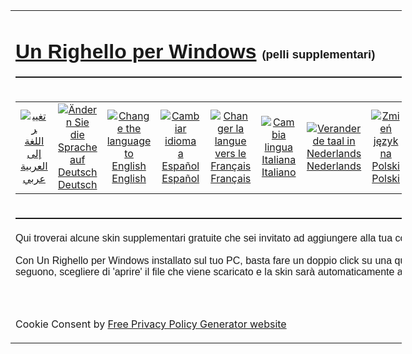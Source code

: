 <!DOCTYPE HTML>
<html lang="it">
<head>
  <meta name="generator" content="HTML Tidy for HTML5 for Windows version 5.8.0">
  <title>Un Righello per Windows - pelli supplementari</title>
  <meta content="text/html; charset=utf-8" http-equiv="Content-Type">
  <meta name="keywords" content="righello, sullo schermo righello, righello in linea, righello dello schermo, pixel righello, righello sullo schermo, righello on-line, un righello, righello sullo schermo, righello libero, guida alla lettura, sulla guida di lettura schermo, guida alla lettura online, gratis, freeware">
  <meta name="description" content="Gratis in pixel dello schermo righello | guida alla lettura per Windows - con skin personalizzabili.">
  <link rel="stylesheet" href="lightbox.css" type="text/css" media="screen">
  <script type="text/javascript" src="prototype.js"></script>
  <script type="text/javascript" src="scriptaculous.js?load=effects"></script>
  <script type="text/javascript" src="lightbox.js"></script>
  <style type="text/css">
  .style1 {
        text-align: left;
  }
  .style13 {
        font-family: Arial;
  }
  .style16 {
        border-width: 0px;
  }
  .style17 {
        text-align: left;
        font-family: Arial;
  }
  .style18 {
        border-width: 0;
  }
  .style19 {
        font-family: Arial;
        text-align: center;
  }
  .auto-style1 {
        text-align: center;
  }
  </style><!-- Global site tag (gtag.js) - Google Analytics -->

  <script type="text/plain" cookie-consent="tracking" async src="https://www.googletagmanager.com/gtag/js?id=G-BJX77T610Z"></script>
  <script type="text/plain" cookie-consent="tracking">
  window.dataLayer = window.dataLayer || [];
  function gtag(){dataLayer.push(arguments);}
  gtag('js', new Date());

  gtag('config', 'G-BJX77T610Z');
  </script>
</head>
<body>
  <center>
    <table style="width: 626; height: 615; text-align: left; margin-left: auto; margin-right: auto;" border="0" cellpadding="2">
      <tbody>
        <tr>
          <td style="text-align: center;" colspan="2" rowspan="1">
            <h1 style="text-align: left; height: 37px;"><span style="font-family: Arial;"><a href="https://www.arulerforwindows.com/it/index.html">Un Righello per Windows</a> <small><small><small>(pelli supplementari)</small></small></small></span></h1>
            <hr style="width: 750; height: 2px;">
          </td>
        </tr>
        <tr>
          <td style="text-align: center;" colspan="2">
            <table style="width: 100%">
              <tr>
			    <td class="auto-style1"><a href="https://www.arulerforwindows.com/ar/index.html"><img alt="تغيير اللغة إلى العربية" src="https://www.arulerforwindows.com/images/flags/ar.png" class="auto-style1"></a><br>
                  <a href="https://www.arulerforwindows.com/ar/skins.html">عربي</a>
                </td>
                <td class="auto-style1">
                  <a href="https://www.arulerforwindows.com/de/skins.html"><img alt="Ändern Sie die Sprache auf Deutsch" src="https://www.arulerforwindows.com/images/flags/de.png" class="auto-style1"></a><br>
                  <a href="https://www.arulerforwindows.com/de/skins.html">Deutsch</a>
                </td>
                <td class="auto-style1">
                  <a href="https://www.arulerforwindows.com/skins.html"><img alt="Change the language to English" src="https://www.arulerforwindows.com/images/flags/en_uk.png" class="auto-style1"></a><br>
                  <a href="https://www.arulerforwindows.com/skins.html">English</a>
                </td>
                <td class="auto-style1">
                  <a href="https://www.arulerforwindows.com/es/pieles.html"><img alt="Cambiar idioma a Español" src="https://www.arulerforwindows.com/images/flags/es.png" class="auto-style1"></a><br>
                  <a href="https://www.arulerforwindows.com/es/pieles.html">Español</a>
                </td>
                <td class="auto-style1">
                  <a href="https://www.arulerforwindows.com/fr/peaux.html"><img alt="Changer la langue vers le Français" src="https://www.arulerforwindows.com/images/flags/fr.png" class="auto-style1"></a><br>
                  <a href="https://www.arulerforwindows.com/fr/peaux.html">Français</a>
                </td>
                <td class="auto-style1">
                  <a href="https://www.arulerforwindows.com/it/pelli.html"><img alt="Cambia lingua Italiana" src="https://www.arulerforwindows.com/images/flags/it.png" class="auto-style1"></a><br>
                  <a href="https://www.arulerforwindows.com/it/pelli.html">Italiano</a>
                </td>
                <td class="style10">
                  <a href="https://www.arulerforwindows.com/nl/index.html"><img alt="Verander de taal in Nederlands" src="https://www.arulerforwindows.com/images/flags/nl.png" class="auto-style1"></a><br>
                  <a href="https://www.arulerforwindows.com/nl/index.html">Nederlands</a>
                </td>
                <td class="auto-style1">
                  <a href="https://www.arulerforwindows.com/pl/skorki.html"><img alt="Zmień język na Polski" src="https://www.arulerforwindows.com/images/flags/pl.png" class="auto-style1"></a><br>
                  <a href="https://www.arulerforwindows.com/pl/skorki.html">Polski</a>
                </td>
                <td class="auto-style1">
                  <a href="https://www.arulerforwindows.com/pt/peles.html"><img alt="Zmień język na Portugalski" src="https://www.arulerforwindows.com/images/flags/pt.png" class="auto-style1"></a><br>
                  <a href="https://www.arulerforwindows.com/pt/peles.html">Português</a>
                </td>
                <td class="auto-style1">
                  <a href="https://www.arulerforwindows.com/sv/skinn.html"><img alt="Ändra språk till svenska" src="https://www.arulerforwindows.com/images/flags/sv.png" class="auto-style1"></a><br>
                  <a href="https://www.arulerforwindows.com/sv/skinn.html">Svenska</a>
                </td>
              </tr>
            </table>
          </td>
        </tr>
        <tr>
          <td style="text-align: center;" colspan="2">
            <hr style="width: 750; height: 2px;">
          </td>
        </tr>
        <tr>
          <td colspan="3" class="style1"><span style="font-family: Arial;">Qui troverai alcune skin supplementari gratuite che sei invitato ad aggiungere alla tua collezione.<br>
          <br>
          Con Un Righello per Windows installato sul tuo PC, basta fare un doppio click su una qualsiasi delle skin che seguono, scegliere di 'aprire' il file che viene scaricato e la skin sarà automaticamente aggiunta alla tua raccolta.<br>
          &nbsp;</span></td>
        </tr>
        <tr>
          <td style="width: 200px;" rowspan="9">
            <script type="text/plain" cookie-consent="targeting">
            <!--
            google_ad_client = "pub-5016632661961945";32661961945";
            /* 160x600 - Text Only */
            google_ad_slot = "9871811656";
            google_ad_width = 160;
            google_ad_height = 600;
            //-->
            </script> 
            <script type="text/plain" cookie-consent="targeting" src="http://pagead2.googlesyndication.com/pagead/show_ads.js"></script><br>
            &nbsp;<br>
            <script type="text/javascript">





            <!--
            google_ad_client = "pub-5016632661961945";
            /* Text Only 160x600 - 2 */
            google_ad_slot = "6673526034";
            google_ad_width = 160;
            google_ad_height = 600;
            //-->
            </script> 
            <script type="text/plain" cookie-consent="targeting" src="http://pagead2.googlesyndication.com/pagead/show_ads.js"></script><br>
            &nbsp;
          </td>
          <td style="width: 880px;">
            <span class="style13">Acqua</span><br>
            <a href="RulerDefinition_Acqua.ar4w"><img alt="Acqua" height="100" src="../skins/Aqua.png" width="400" class="style16"></a><br>
            <br>
          </td>
        </tr>
        <tr>
          <td style="width: 880px;">
            <span class="style13">Aurora Boreale</span><br>
            <a href="RulerDefinition_Aurora%20Boreale.ar4w"><img alt="Aurora Boreale" height="100" src="../skins/AuroraBorealis.png" width="400" class="style16"></a><br>
            <span class="style13">con grazie Madx1980, <a href="http://commons.wikimedia.org/wiki/File:Aurora_Borealis_in_north_pole.jpg">commons.wikimedia.org</a></span><br>
            &nbsp;<br>
          </td>
        </tr>
        <tr>
          <td style="width: 880px;"><span class="style13">Muro de Mattoni<br>
          <a href="RulerDefinition_Muro%20de%20Mattoni.ar4w"><img alt="Muro de Mattoni" src="../skins/BrickWall.png" height="100" width="400" class="style18"></a></span><br class="style13">
          <span class="style13">con grazie Petr Kratochvil, <a href="http://www.publicdomainpictures.net/view-image.php?image=1281&amp;picture=brick-wall">www.publicdomainpictures.net</a></span><br>
          &nbsp;<br></td>
        </tr>
        <tr>
          <td style="width: 880px;"><span class="style13">Erba<br>
          <a href="RulerDefinition_Erba.ar4w"><img alt="Erba" height="100" src="../skins/grass.png" width="400" class="style18"></a></span><br class="style13">
          <span class="style13">con grazie Don Harvey, <a href="http://donhavey.com/blog/tutorials/ik-springy-grass/">www.donhavey.com</a></span><br>
          &nbsp;</td>
        </tr>
        <tr>
          <td style="width: 880px;"><span class="style13">Gattino<br>
          <a href="RulerDefinition_Gattino.ar4w"><img alt="Gattino" height="100" src="../skins/kitten.png" width="400" class="style18"></a></span><br class="style13">
          <span class="style13">con grazie luckywhitegirl, <a href="http://www.flickr.com/photos/luckywhitegirl/2541902083">www.flickr.com</a></span><br>
          &nbsp;<br></td>
        </tr>
        <tr>
          <td style="width: 880px;"><span class="style13">Abete rosso<br>
          <a href="RulerDefinition_Abete_Rosso.ar4w"><img alt="Abete rosso" height="100" src="../skins/spruce.png" width="400" class="style18"></a></span><br class="style13">
          <span class="style13">preso con la mia macchina fotografica<br>
          &nbsp;</span><br></td>
        </tr>
        <tr>
          <td style="width: 880px;"><span class="style13">Arcobaleno</span><br>
          <span style="font-family: Arial;"><a href="RulerDefinition_Arcobaleno.ar4w"><img alt="Arcobaleno" class="style16" height="100" src="../skins/rainbow.png" width="400"></a><br>
          con grazie Thelma, <a href="http://thelma1.deviantart.com/">thelma1.deviantart.com</a></span><br>
          &nbsp;</td>
        </tr>
        <tr>
          <td style="width: 880px;" class="style17">Scuola di Atene<br>
          <span style="font-family: Arial;"><a href="RulerDefinition_Scuola%20di%20Atene.ar4w"><img alt="Scuola di Atene" class="style16" height="100" src="../skins/ShoolOfAthens.png" width="400"></a></span><br>
          con grazie Raphael</td>
        </tr>
        <tr>
          <td style="width: 880px;" class="style1">
            <table style="width: 100%" cellpadding="0">
              <tr>
                <td>&nbsp;&nbsp;&nbsp;&nbsp;</td>
                <td><span style="font-family: Arial;" class="textstyle0">&nbsp;</span></td>
              </tr>
            </table>
          </td>
        </tr>
        <tr>
          <td colspan="2" class="style17">&nbsp;<br>
          <strong>Condivisione delle Skin:</strong> utilizzando Un Righello per Windows puoi fare clic sul pulsante 'Locate' sulla finestra delle Skin per vedere dove i file delle tue skin sono registrati sul tuo computer. Puoi&nbsp; quindi inviare i file di skin ai tuoi amici con una e-mail. Una volta che un tuo amico riceve i file di skin, ha solo bisogno di fare un doppio clic su di loro per
          aggiungere le skin alla sua raccolta.<br></td>
        </tr>
        <tr>
          <td colspan="2" class="style19">
            &nbsp;&nbsp;<br>
            <a href="SupportoOra.html">Donare</a><br>
            <br>
            <a href="https://www.arulerforwindows.com/arulersetupv39.exe">Scarica un Righello per Windows</a><br>
            <br>
            <a href="https://www.arulerforwindows.com/it">Ritorna alla 'Un Righello per Windows' pagina web a casa</a><br>
          </td>
        </tr>
        <tr>
          <td colspan="2" class="style19">
            <hr style="width: 100%; height: 2px;">
          </td>
        </tr>
        <tr>
          <td colspan="2" rowspan="1"><span style="font-family: Arial;"><small><big><a href="mailto:info@arulerforwindows.com">info@arulerforwindows.com</a>&nbsp;&nbsp;Copyright © 2006 - 2024 Rob Latour. Tutti i diritti riservati.</big></small></span></td>
        </tr>
        <tr>
          <td colspan="2" valign="top">
            <hr style="width: 100%; height: 2px;">
          </td>
          <td>&nbsp;</td>
        </tr>
      </tbody>
    </table>
  </center><!-- Cookie Consent by https://www.FreePrivacyPolicy.com -->
  <script type="text/javascript" src="//www.freeprivacypolicy.com/public/cookie-consent/4.0.0/cookie-consent.js" charset="UTF-8"></script> 
  <script type="text/javascript" charset="UTF-8">



  document.addEventListener('DOMContentLoaded', function () {
  cookieconsent.run({"notice_banner_type":"simple","consent_type":"express","palette":"light","language":"it","page_load_consent_levels":["strictly-necessary"],"notice_banner_reject_button_hide":false,"preferences_center_close_button_hide":false,"page_refresh_confirmation_buttons":false,"website_name":"rlatour.com","website_privacy_policy_url":"https://rlatour.com/privacy.html"});
  });
  </script> <noscript>Cookie Consent by <a href="https://www.freeprivacypolicy.com/" rel="nofollow noopener">Free Privacy Policy Generator website</a></noscript> <!-- End Cookie Consent -->
</body>
</html>
